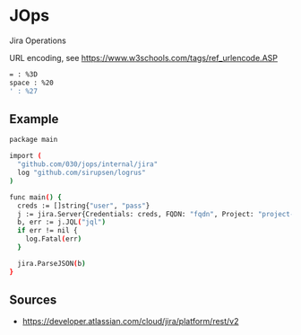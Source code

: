 # JOps

Jira Operations

URL encoding, see https://www.w3schools.com/tags/ref_urlencode.ASP

```bash
= : %3D
space : %20
' : %27
```

## Example

```bash
package main

import (
  "github.com/030/jops/internal/jira"
  log "github.com/sirupsen/logrus"
)

func main() {
  creds := []string{"user", "pass"}
  j := jira.Server{Credentials: creds, FQDN: "fqdn", Project: "project-name"}
  b, err := j.JQL("jql")
  if err != nil {
    log.Fatal(err)
  }

  jira.ParseJSON(b)
}
```

## Sources

* https://developer.atlassian.com/cloud/jira/platform/rest/v2
